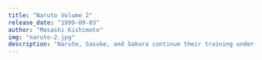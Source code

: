 ```yaml
---
title: "Naruto Volume 2"
release_date: "1999-09-03"
author: "Masashi Kishimoto"
img: "naruto-2.jpg"
description: "Naruto, Sasuke, and Sakura continue their training under Kakashi Hatake as they take on the perilous mission to protect Tazuna, a bridge builder, from the dangerous Zabuza Momochi."
---
```

